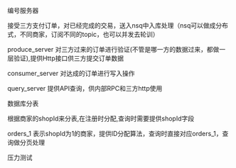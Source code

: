 

编号服务器

接受三方支付订单，对已经完成的交易，送入nsq中入库处理（nsq可以做成分布式，不同商家，订阅不同的topic，也可以并发去轮训）

produce_server 对三方过来的订单进行验证(不管是哪一方的数据过来，都做一层验证),提供Http接口供三方提交订单数据

consumer_server 对达成的订单进行写入操作

query_server 提供API查询，供内部RPC和三方http使用



数据库分表

根据商家的shopId来分表,在注册时分配,查询时需要提供shopId字段


orders_1  表示shopId为1的商家，提供ID分配算法，查询时直接对应orders_1，查询做分页处理



压力测试